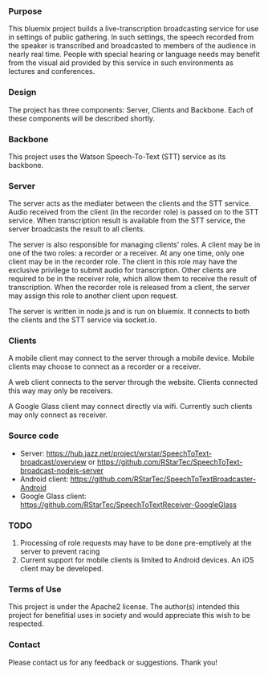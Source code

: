 
### Purpose

This bluemix project builds a live-transcription broadcasting service for use in settings 
of public gathering. In such settings, the speech recorded from the speaker is transcribed 
and broadcasted to members of the audience in nearly real time. People with special hearing 
or language needs may benefit from the visual aid provided by this service in such environments 
as lectures and conferences.


### Design
The project has three components: Server, Clients and Backbone. Each of these components will 
be described shortly.

### Backbone
This project uses the Watson Speech-To-Text (STT) service as its backbone. 

### Server
The server acts as the mediater between the clients and the STT service. Audio received from 
the client (in the recorder role) is passed on to the STT service. When transcription result 
is available from the STT service, the server broadcasts the result to all clients.

The server is also responsible for managing clients' roles. A client may be in one of the two 
roles: a recorder or a receiver. At any one time, only one client may be in the recorder role. 
The client in this role may have the exclusive privilege to submit audio for transcription. 
Other clients are required to be in the receiver role, which allow them to receive the result 
of transcription. When the recorder role is released from a client, the server may assign this 
role to another client upon request. 

The server is written in node.js and is run on bluemix. It connects to both the clients and 
the STT service via socket.io.

### Clients

A mobile client may connect to the server through a mobile device. Mobile clients may choose 
to connect as a recorder or a receiver.

A web client connects to the server through the website. Clients connected this way may only 
be receivers.

A Google Glass client may connect directly via wifi. Currently such clients may only connect 
as receiver.


### Source code

- Server: https://hub.jazz.net/project/wrstar/SpeechToText-broadcast/overview or https://github.com/RStarTec/SpeechToText-broadcast-nodejs-server
- Android client: https://github.com/RStarTec/SpeechToTextBroadcaster-Android
- Google Glass client: https://github.com/RStarTec/SpeechToTextReceiver-GoogleGlass

### TODO

1. Processing of role requests may have to be done pre-emptively at the server to prevent racing
2. Current support for mobile clients is limited to Android devices. An iOS client may be developed.

### Terms of Use

This project is under the Apache2 license. 
The author(s) intended this project for benefitial uses in society and would appreciate this 
wish to be respected.

### Contact

Please contact us for any feedback or suggestions. Thank you!
